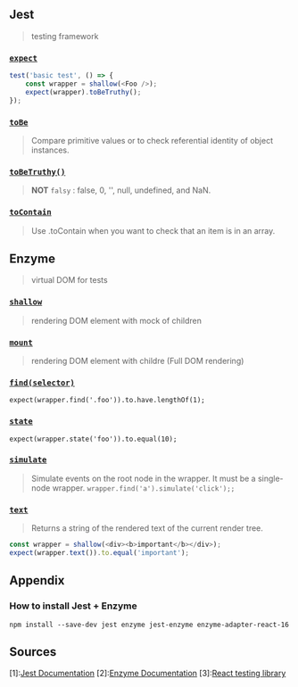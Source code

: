 ## Jest
> testing framework
### [`expect`](https://jestjs.io/docs/en/expect)
```js
test('basic test', () => {
	const wrapper = shallow(<Foo />);
	expect(wrapper).toBeTruthy();
});
```

### [`toBe`](https://jestjs.io/docs/en/expect#tobevalue)
> Compare primitive values or to check referential identity of object instances.

### [`toBeTruthy()`](https://jestjs.io/docs/en/expect#tobetruthy)
> **NOT** `falsy` : false, 0, '', null, undefined, and NaN.

### [`toContain`](https://jestjs.io/docs/en/expect#tocontainitem)
> Use .toContain when you want to check that an item is in an array.

## Enzyme
> virtual DOM for tests

### [`shallow`](https://airbnb.io/enzyme/docs/api/shallow.html)
> rendering DOM element with mock of children

### [`mount`](https://airbnb.io/enzyme/docs/api/mount.html)
> rendering DOM element with childre (Full DOM rendering)

### [`find(selector)`](https://airbnb.io/enzyme/docs/api/ReactWrapper/find.html)
`expect(wrapper.find('.foo')).to.have.lengthOf(1);`

### [`state`](https://airbnb.io/enzyme/docs/api/ShallowWrapper/state.html)
`expect(wrapper.state('foo')).to.equal(10);`

### [`simulate`](https://airbnb.io/enzyme/docs/api/ShallowWrapper/simulate.html)
> Simulate events on the root node in the wrapper. It must be a single-node wrapper.
`wrapper.find('a').simulate('click');;`

### [`text`](https://airbnb.io/enzyme/docs/api/ShallowWrapper/text.html)
> Returns a string of the rendered text of the current render tree. 
```js
const wrapper = shallow(<div><b>important</b></div>);
expect(wrapper.text()).to.equal('important');
```


## Appendix
### How to install Jest + Enzyme
`npm install --save-dev jest enzyme jest-enzyme enzyme-adapter-react-16`

## Sources
[1]:[Jest Documentation](https://jestjs.io/docs/en/getting-started)
[2]:[Enzyme Documentation](https://airbnb.io/enzyme/)
[3]:[React testing library](https://github.com/testing-library/react-testing-library)

